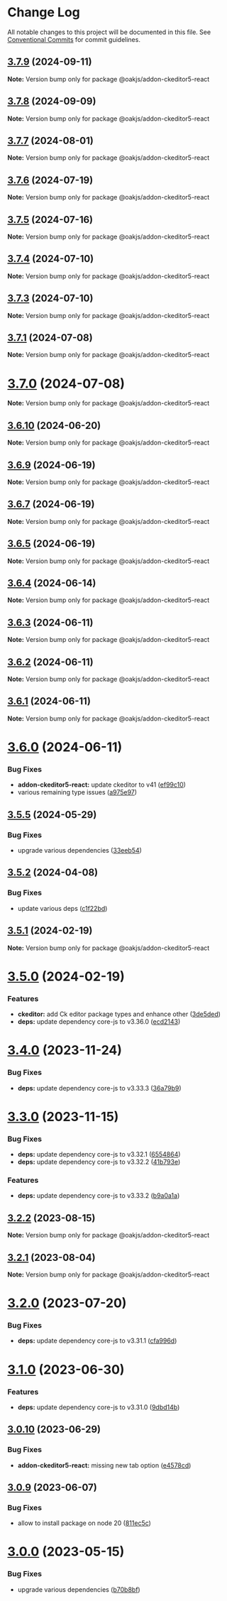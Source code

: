 # Change Log

All notable changes to this project will be documented in this file.
See [Conventional Commits](https://conventionalcommits.org) for commit guidelines.

## [3.7.9](https://github.com/p3ol/oak/compare/v3.7.8...v3.7.9) (2024-09-11)

**Note:** Version bump only for package @oakjs/addon-ckeditor5-react





## [3.7.8](https://github.com/p3ol/oak/compare/v3.7.7...v3.7.8) (2024-09-09)

**Note:** Version bump only for package @oakjs/addon-ckeditor5-react





## [3.7.7](https://github.com/p3ol/oak/compare/v3.7.6...v3.7.7) (2024-08-01)

**Note:** Version bump only for package @oakjs/addon-ckeditor5-react





## [3.7.6](https://github.com/p3ol/oak/compare/v3.7.5...v3.7.6) (2024-07-19)

**Note:** Version bump only for package @oakjs/addon-ckeditor5-react





## [3.7.5](https://github.com/p3ol/oak/compare/v3.7.4...v3.7.5) (2024-07-16)

**Note:** Version bump only for package @oakjs/addon-ckeditor5-react





## [3.7.4](https://github.com/p3ol/oak/compare/v3.7.3...v3.7.4) (2024-07-10)

**Note:** Version bump only for package @oakjs/addon-ckeditor5-react





## [3.7.3](https://github.com/p3ol/oak/compare/v3.7.2...v3.7.3) (2024-07-10)

**Note:** Version bump only for package @oakjs/addon-ckeditor5-react





## [3.7.1](https://github.com/p3ol/oak/compare/v3.7.0...v3.7.1) (2024-07-08)

**Note:** Version bump only for package @oakjs/addon-ckeditor5-react





# [3.7.0](https://github.com/p3ol/oak/compare/v3.6.10...v3.7.0) (2024-07-08)

**Note:** Version bump only for package @oakjs/addon-ckeditor5-react





## [3.6.10](https://github.com/p3ol/oak/compare/v3.6.9...v3.6.10) (2024-06-20)

**Note:** Version bump only for package @oakjs/addon-ckeditor5-react





## [3.6.9](https://github.com/p3ol/oak/compare/v3.6.8...v3.6.9) (2024-06-19)

**Note:** Version bump only for package @oakjs/addon-ckeditor5-react





## [3.6.7](https://github.com/p3ol/oak/compare/v3.6.6...v3.6.7) (2024-06-19)

**Note:** Version bump only for package @oakjs/addon-ckeditor5-react





## [3.6.5](https://github.com/p3ol/oak/compare/v3.6.4...v3.6.5) (2024-06-19)

**Note:** Version bump only for package @oakjs/addon-ckeditor5-react





## [3.6.4](https://github.com/p3ol/oak/compare/v3.6.3...v3.6.4) (2024-06-14)

**Note:** Version bump only for package @oakjs/addon-ckeditor5-react





## [3.6.3](https://github.com/p3ol/oak/compare/v3.6.2...v3.6.3) (2024-06-11)

**Note:** Version bump only for package @oakjs/addon-ckeditor5-react





## [3.6.2](https://github.com/p3ol/oak/compare/v3.6.1...v3.6.2) (2024-06-11)

**Note:** Version bump only for package @oakjs/addon-ckeditor5-react





## [3.6.1](https://github.com/p3ol/oak/compare/v3.6.0...v3.6.1) (2024-06-11)

**Note:** Version bump only for package @oakjs/addon-ckeditor5-react





# [3.6.0](https://github.com/p3ol/oak/compare/v3.5.6...v3.6.0) (2024-06-11)


### Bug Fixes

* **addon-ckeditor5-react:** update ckeditor to v41 ([ef99c10](https://github.com/p3ol/oak/commit/ef99c1002a5dba9bb318cd2c5521e7f04ed26de8))
* various remaining type issues ([a975e97](https://github.com/p3ol/oak/commit/a975e975ef60e5504cef8f934ba6310560f59d07))





## [3.5.5](https://github.com/p3ol/oak/compare/v3.5.4...v3.5.5) (2024-05-29)


### Bug Fixes

* upgrade various dependencies ([33eeb54](https://github.com/p3ol/oak/commit/33eeb547b85298cb43c324601cb0d4270358c715))





## [3.5.2](https://github.com/p3ol/oak/compare/v3.5.1...v3.5.2) (2024-04-08)


### Bug Fixes

* update various deps ([c1f22bd](https://github.com/p3ol/oak/commit/c1f22bd8dd647a9fbc7f637ba6cad6f931646448))





## [3.5.1](https://github.com/p3ol/oak/compare/v3.5.0...v3.5.1) (2024-02-19)

**Note:** Version bump only for package @oakjs/addon-ckeditor5-react





# [3.5.0](https://github.com/p3ol/oak/compare/v3.4.0...v3.5.0) (2024-02-19)


### Features

* **ckeditor:** add Ck editor package types and enhance other ([3de5ded](https://github.com/p3ol/oak/commit/3de5dede3a92d4a7bcea9ff548eb0897d4b6cf4f))
* **deps:** update dependency core-js to v3.36.0 ([ecd2143](https://github.com/p3ol/oak/commit/ecd214319d6e830ff0a9ef02b379cb444df139e7))





# [3.4.0](https://github.com/p3ol/oak/compare/v3.3.0...v3.4.0) (2023-11-24)


### Bug Fixes

* **deps:** update dependency core-js to v3.33.3 ([36a79b9](https://github.com/p3ol/oak/commit/36a79b98a27873778ad5a716af6faab8cc5ff5a0))





# [3.3.0](https://github.com/p3ol/oak/compare/v3.2.2...v3.3.0) (2023-11-15)


### Bug Fixes

* **deps:** update dependency core-js to v3.32.1 ([6554864](https://github.com/p3ol/oak/commit/65548645a826cf7e6087e44d2c8dbed883eb9285))
* **deps:** update dependency core-js to v3.32.2 ([41b793e](https://github.com/p3ol/oak/commit/41b793eb70b4270cea72c77a1720afd858e45416))


### Features

* **deps:** update dependency core-js to v3.33.2 ([b9a0a1a](https://github.com/p3ol/oak/commit/b9a0a1ada4b11bcd71c6a549a3f71da48908af74))





## [3.2.2](https://github.com/p3ol/oak/compare/v3.2.1...v3.2.2) (2023-08-15)

**Note:** Version bump only for package @oakjs/addon-ckeditor5-react





## [3.2.1](https://github.com/p3ol/oak/compare/v3.2.0...v3.2.1) (2023-08-04)

**Note:** Version bump only for package @oakjs/addon-ckeditor5-react





# [3.2.0](https://github.com/p3ol/oak/compare/v3.1.0...v3.2.0) (2023-07-20)


### Bug Fixes

* **deps:** update dependency core-js to v3.31.1 ([cfa996d](https://github.com/p3ol/oak/commit/cfa996d41aca74a0399882c03b7ab9c7d96a8cec))





# [3.1.0](https://github.com/p3ol/oak/compare/v3.0.10...v3.1.0) (2023-06-30)


### Features

* **deps:** update dependency core-js to v3.31.0 ([9dbd14b](https://github.com/p3ol/oak/commit/9dbd14b807168595afcdc034f7024fced23254cb))





## [3.0.10](https://github.com/p3ol/oak/compare/v3.0.9...v3.0.10) (2023-06-29)


### Bug Fixes

* **addon-ckeditor5-react:** missing new tab option ([e4578cd](https://github.com/p3ol/oak/commit/e4578cdf91b09536360681449e9870b9c88fa437))





## [3.0.9](https://github.com/p3ol/oak/compare/v3.0.8...v3.0.9) (2023-06-07)


### Bug Fixes

* allow to install package on node 20 ([811ec5c](https://github.com/p3ol/oak/commit/811ec5c314d76d45c21dc9c75f3ef1c45600552c))





# [3.0.0](https://github.com/p3ol/oak/compare/v3.0.0-alpha.40...v3.0.0) (2023-05-15)


### Bug Fixes

* upgrade various dependencies ([b70b8bf](https://github.com/p3ol/oak/commit/b70b8bfb968147fe8021c2075d9e5f1a9b54242e))
